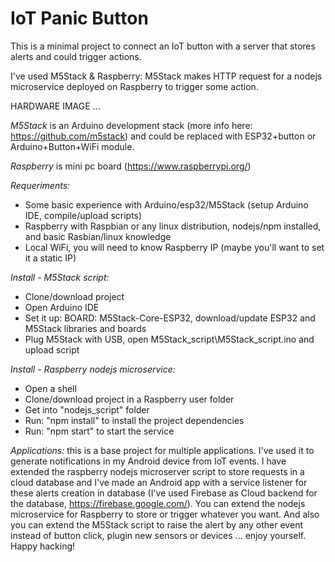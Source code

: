 # IoT Panic Button
This is a minimal project to connect an IoT button with a server that stores alerts and could trigger actions.

I've used M5Stack &amp; Raspberry: M5Stack makes HTTP request for a nodejs microservice deployed on Raspberry to trigger some action.

HARDWARE IMAGE ...

*M5Stack* is an Arduino development stack (more info here: https://github.com/m5stack) and could be replaced with ESP32+button or Arduino+Button+WiFi module.

*Raspberry* is mini pc board (https://www.raspberrypi.org/)

*Requeriments:* 
- Some basic experience with Arduino/esp32/M5Stack (setup Arduino IDE, compile/upload scripts)
- Raspberry with Raspbian or any linux distribution, nodejs/npm installed, and basic Rasbian/linux knowledge
- Local WiFi, you will need to know Raspberry IP (maybe you'll want to set it a static IP)

*Install - M5Stack script:* 
- Clone/download project
- Open Arduino IDE
- Set it up: BOARD: M5Stack-Core-ESP32, download/update ESP32 and M5Stack libraries and boards
- Plug M5Stack with USB, open M5Stack_script\M5Stack_script.ino and upload script

*Install - Raspberry nodejs microservice:* 
- Open a shell
- Clone/download project in a Raspberry user folder
- Get into "nodejs_script" folder
- Run: "npm install" to install the project dependencies
- Run: "npm start" to start the service

*Applications:* this is a base project for multiple applications. I've used it to generate notifications in my Android device from IoT events. I have extended the raspberry nodejs microserver script to store requests in a cloud database and I've made an Android app with a service listener for these alerts creation in database (I've used Firebase as Cloud backend for the database, https://firebase.google.com/). You can extend the nodejs microservice for Raspberry to store or trigger whatever you want. And also you can extend the M5Stack script to raise the alert by any other event instead of button click, plugin new sensors or devices ... enjoy yourself. Happy hacking!

